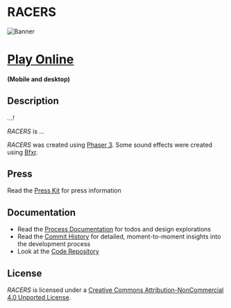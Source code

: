 # RACERS

![Banner](./images/racers-banner.png)

# [Play Online](../index.html)  
#### (Mobile and desktop)

## Description

*...!*

*RACERS* is ...

*RACERS* was created using [Phaser 3](https://phaser.io/). Some sound effects were created using [Bfxr](https://www.bfxr.net/).

## Press

Read the [Press Kit](../press) for press information

## Documentation

* Read the [Process Documentation](../process) for todos and design explorations
* Read the [Commit History](https://github.com/pippinbarr/racers/commits/main) for detailed, moment-to-moment insights into the development process
* Look at the [Code Repository](https://github.com/pippinbarr/racers)

## License
*RACERS* is licensed under a [Creative Commons Attribution-NonCommercial 4.0 Unported License](http://creativecommons.org/licenses/by-nc/4.0/).
 